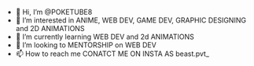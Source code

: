 - 👋 Hi, I’m @POKETUBE8
- 👀 I’m interested in ANIME, WEB DEV, GAME DEV, GRAPHIC DESIGNING and 2D ANIMATIONS 
- 🌱 I’m currently learning WEB DEV and 2d ANIMATIONS 
- 💞️ I’m looking to MENTORSHIP on WEB DEV 
- 📫 How to reach me CONATCT ME ON INSTA AS beast.pvt_

<!---
POKETUBE8/POKETUBE8 is a ✨ special ✨ repository because its `README.md` (this file) appears on your GitHub profile.
You can click the Preview link to take a look at your changes.
--->
